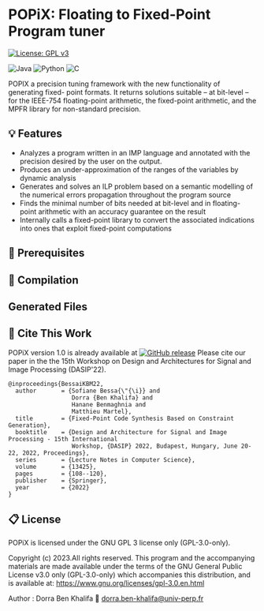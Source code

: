 # POPiX: Floating to Fixed-Point Program tuner
[![License: GPL v3](https://img.shields.io/badge/License-GPLv3-blue.svg)](https://www.gnu.org/licenses/gpl-3.0)

![Java](https://img.shields.io/badge/java-%23ED8B00.svg?style=for-the-badge&logo=openjdk&logoColor=white) ![Python](https://img.shields.io/badge/python-3670A0?style=for-the-badge&logo=python&logoColor=ffdd54) ![C](https://img.shields.io/badge/c-%2300599C.svg?style=for-the-badge&logo=c&logoColor=white)


POPIX a precision tuning framework  with the new functionality of generating fixed- point formats. It returns solutions suitable – at bit-level – for the IEEE-754 floating-point arithmetic, the fixed-point arithmetic, and the MPFR library for non-standard precision.


## :bulb: Features
 - Analyzes a program written in an IMP language and annotated with the precision desired by the user on the output.
 - Produces an under-approximation of the ranges of the variables by dynamic analysis
 - Generates and solves an ILP problem based on a semantic modelling of the numerical errors propagation  throughout the program source
 - Finds the minimal number of bits needed at bit-level and in floating-point arithmetic with an accuracy guarantee on the result
 - Internally calls a fixed-point library to convert the associated indications into ones that exploit fixed-point computations

## :wrench: Prerequisites


## :hammer: Compilation


## Generated Files

 ## :bookmark_tabs: Cite This Work
 
POPiX version 1.0 is already available at [![GitHub release](https://img.shields.io/github/release/Naereen/StrapDown.js.svg)](https://github.com/sbessai/popix)
Please cite our paper in the the  15th Workshop on Design and Architectures for Signal and Image Processing (DASIP'22).
```
@inproceedings{BessaiKBM22,
  author       = {Sofiane Bessa{\"{\i}} and
                  Dorra {Ben Khalifa} and
                  Hanane Benmaghnia and
                  Matthieu Martel},
  title        = {Fixed-Point Code Synthesis Based on Constraint Generation},
  booktitle    = {Design and Architecture for Signal and Image Processing - 15th International
                  Workshop, {DASIP} 2022, Budapest, Hungary, June 20-22, 2022, Proceedings},
  series       = {Lecture Notes in Computer Science},
  volume       = {13425},
  pages        = {108--120},
  publisher    = {Springer},
  year         = {2022}
}

```

## :clipboard: License

POPiX is licensed under the GNU GPL 3 license only (GPL-3.0-only).

Copyright (c) 2023.All rights reserved. This program and the accompanying materials are made available under the terms of the GNU General Public License v3.0 only (GPL-3.0-only) which accompanies this
distribution, and is available at: https://www.gnu.org/licenses/gpl-3.0.en.html

Author : Dorra Ben Khalifa :email: dorra.ben-khalifa@univ-perp.fr
